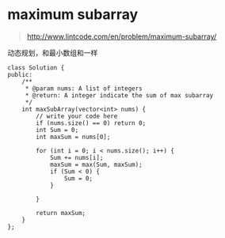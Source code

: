 # maximum subarray
>http://www.lintcode.com/en/problem/maximum-subarray/

动态规划，和最小数组和一样

    class Solution {
    public:
        /**
         * @param nums: A list of integers
         * @return: A integer indicate the sum of max subarray
         */
        int maxSubArray(vector<int> nums) {
            // write your code here
            if (nums.size() == 0) return 0;
            int Sum = 0;
            int maxSum = nums[0];

            for (int i = 0; i < nums.size(); i++) {
                Sum += nums[i];
                maxSum = max(Sum, maxSum);
                if (Sum < 0) {
                    Sum = 0;
                }

            }

            return maxSum;
        }
    };
